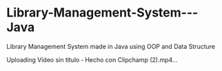 # Library-Management-System---Java
Library Management System made in Java using OOP and Data Structure



Uploading Vídeo sin título ‐ Hecho con Clipchamp (2).mp4…

